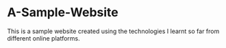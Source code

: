 # A-Sample-Website
This is a sample website created using the technologies I learnt so far from different online platforms.
